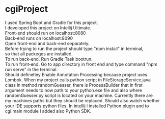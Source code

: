 # cgiProject 
I used Spring Boot and Gradle for this project.   
I developed this project on Intellij Ultimate.  
Front-end should run on localhost:8080   
Back-end runs on localhost:8090   
Open front-end and back-end separately.   
Before trying to run the project should type "npm install" in terminal,   
so that all packeges are installed.  
To run back-end. Run Gradle Task bootrun.   
To run front-end. Go to app directory in front end and type command "npm run serve" in the terminal.  
Should definetley Enable Annotation Processing because project uses Lombok. 
When my project calls python script in FileStorageService.java class  in method randomGuesser, 
there is ProcessBuilder that in first argument needs to now path to your python.exe file and 
also where randomGuesser.py script is located on your machine. 
Currently there are my machines paths but they should be replaced. 
Should also watch whether your IDE supports python files. 
In intellij I installed Python plugin and to cgi.main module I added also Python SDK. 

